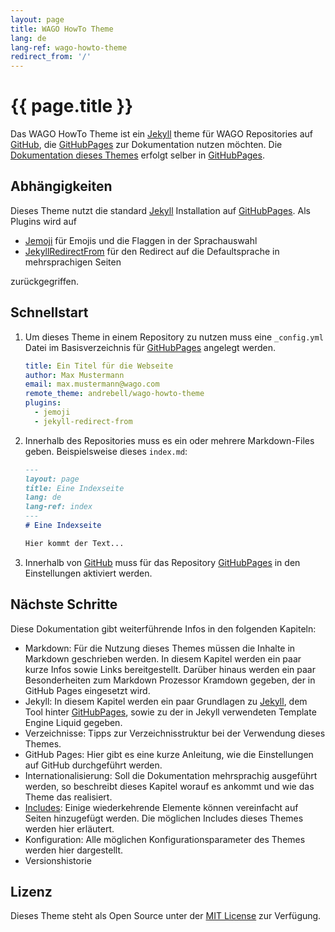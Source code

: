 ```yaml
---
layout: page
title: WAGO HowTo Theme
lang: de
lang-ref: wago-howto-theme
redirect_from: '/'
---
```


# {{ page.title }}

Das WAGO HowTo Theme ist ein [Jekyll] theme für WAGO Repositories auf [GitHub], die [GitHubPages] zur Dokumentation nutzen möchten. Die [Dokumentation dieses Themes](https://andrebell.github.io/wago-howto-theme) erfolgt selber in [GitHubPages].

## Abhängigkeiten

Dieses Theme nutzt die standard [Jekyll] Installation auf [GitHubPages]. Als Plugins wird auf 

- [Jemoji] für Emojis und die Flaggen in der Sprachauswahl
- [JekyllRedirectFrom] für den Redirect auf die Defaultsprache in mehrsprachigen Seiten

zurückgegriffen.

## Schnellstart

1. Um dieses Theme in einem Repository zu nutzen muss eine `_config.yml` Datei im Basisverzeichnis für [GitHubPages] angelegt werden.

	```yaml
	title: Ein Titel für die Webseite
	author: Max Mustermann
	email: max.mustermann@wago.com
	remote_theme: andrebell/wago-howto-theme
	plugins:
	  - jemoji
	  - jekyll-redirect-from
	```

1. Innerhalb des Repositories muss es ein oder mehrere Markdown-Files geben. Beispielsweise dieses `index.md`:

	```markdown
	---
	layout: page
	title: Eine Indexseite
	lang: de
	lang-ref: index
	---
	# Eine Indexseite

	Hier kommt der Text...
	```

1. Innerhalb von [GitHub] muss für das Repository [GitHubPages] in den Einstellungen aktiviert werden.

## Nächste Schritte

Diese Dokumentation gibt weiterführende Infos in den folgenden Kapiteln:

- Markdown: Für die Nutzung dieses Themes müssen die Inhalte in Markdown geschrieben werden. In diesem Kapitel werden ein paar kurze Infos sowie Links bereitgestellt. Darüber hinaus werden ein paar Besonderheiten zum Markdown Prozessor Kramdown gegeben, der in GitHub Pages eingesetzt wird.
- Jekyll: In diesem Kapitel werden ein paar Grundlagen zu [Jekyll], dem Tool hinter [GitHubPages], sowie zu der in Jekyll verwendeten Template Engine Liquid gegeben.
- Verzeichnisse: Tipps zur Verzeichnisstruktur bei der Verwendung dieses Themes. 
- GitHub Pages: Hier gibt es eine kurze Anleitung, wie die Einstellungen auf GitHub durchgeführt werden.
- Internationalisierung: Soll die Dokumentation mehrsprachig ausgeführt werden, so beschreibt dieses Kapitel worauf es ankommt und wie das Theme das realisiert.
- [Includes](./includes/index.md): Einige wiederkehrende Elemente können vereinfacht auf Seiten hinzugefügt werden. Die möglichen Includes dieses Themes werden hier erläutert.
- Konfiguration: Alle möglichen Konfigurationsparameter des Themes werden hier dargestellt.
- Versionshistorie

## Lizenz

Dieses Theme steht als Open Source unter der [MIT License] zur Verfügung.

[Jekyll]: https://jekyllrb.com/ "Jekyll"
[GitHub]: https://www.github.com/ "GitHub"
[GitHubPages]: https://help.github.com/en/articles/what-is-github-pages "GitHub Pages"
[MIT License]: https://opensource.org/licenses/MIT "MIT Lizenz"
[Jemoji]: https://github.com/jekyll/jemoji "Jemoji"
[JekyllRedirectFrom]: https://github.com/jekyll/jekyll-redirect-from "Jekyll-Redirect-From"
